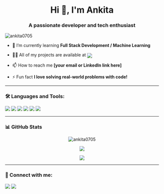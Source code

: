 <h1 align="center">Hi 👋, I'm Ankita</h1>
<h3 align="center">A passionate developer and tech enthusiast</h3>

<p align="left"> <img src="https://komarev.com/ghpvc/?username=ankita0705&label=Profile%20views&color=0e75b6&style=flat" alt="ankita0705" /> </p>

- 🌱 I’m currently learning **Full Stack Development / Machine Learning**

- 👨‍💻 All of my projects are available at <a href="https://linkedin.com/in/your-linkedin" target="blank"><img align="center" src="https://www.linkedin.com/in/chavda-ankita-453193210?utm_source=share&utm_campaign=share_via&utm_content=profile&utm_medium=android_app" /></a>
- 📫 How to reach me **[your email or LinkedIn link here]**

- ⚡ Fun fact **I love solving real-world problems with code!**

---

### 🛠️ Languages and Tools:

<p align="left">
  <img src="https://img.shields.io/badge/C%2B%2B-00599C?style=for-the-badge&logo=c%2B%2B&logoColor=white"/>
  <img src="https://img.shields.io/badge/Java-ED8B00?style=for-the-badge&logo=java&logoColor=white"/>
  <img src="https://img.shields.io/badge/Python-FFD43B?style=for-the-badge&logo=python&logoColor=blue"/>
  <img src="https://img.shields.io/badge/HTML5-E34F26?style=for-the-badge&logo=html5&logoColor=white"/>
  <img src="https://img.shields.io/badge/CSS3-1572B6?style=for-the-badge&logo=css3&logoColor=white"/>
  <img src="https://img.shields.io/badge/JavaScript-F7DF1E?style=for-the-badge&logo=javascript&logoColor=black"/>
</p>

---

### 📊 GitHub Stats

<p align="center">
  <img src="https://github-readme-stats.vercel.app/api?username=ankita0705&show_icons=true&theme=radical" alt="ankita0705" />
</p>

<p align="center">
  <img src="https://github-readme-streak-stats.herokuapp.com/?user=ankita0705&theme=radical" />
</p>

<p align="center">
  <img src="https://github-readme-stats.vercel.app/api/top-langs/?username=ankita0705&layout=compact&theme=radical" />
</p>

---

### 🔗 Connect with me:

<p align="left">
  <a href="https://linkedin.com/in/your-linkedin" target="blank"><img align="center" src="https://www.linkedin.com/in/chavda-ankita-453193210?utm_source=share&utm_campaign=share_via&utm_content=profile&utm_medium=android_app" /></a>
  <a href="mailto:your.email@example.com" target="blank"><img align="center" src="https://img.shields.io/badge/-Gmail-red?style=flat-square&logo=Gmail&logoColor=white" /></a>
</p>
